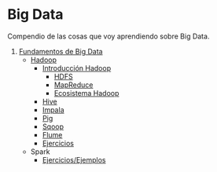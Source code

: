 # Big Data

Compendio de las cosas que voy aprendiendo sobre Big Data.

1. [Fundamentos de Big Data](fundamentos-big-data/)
   - [Hadoop](fundamentos-big-data/hadoop/)
     - [Introducción Hadoop](fundamentos-big-data/hadoop/README.md)
       - [HDFS](fundamentos-big-data/hadoop/README.md#hdfs)
       - [MapReduce](fundamentos-big-data/hadoop/README.md#mapreduce)
       - [Ecosistema Hadoop](fundamentos-big-data/hadoop/README.md#ecosistema-hadoop)
     - [Hive](fundamentos-big-data/hadoop/teoria/hive/README.md)
     - [Impala](fundamentos-big-data/hadoop/teoria/impala/README.md)
     - [Pig](fundamentos-big-data/hadoop/teoria/pig/README.md)
     - [Sqoop](fundamentos-big-data/hadoop/teoria/sqoop/README.md)
     - [Flume](fundamentos-big-data/hadoop/teoria/flume/README.md)
     - [Ejercicios](fundamentos-big-data/hadoop/ejercicios/)
   - Spark
     - [Ejercicios/Ejemplos](spark/../fundamentos-big-data/spark/ejemplos/)
